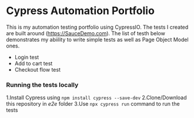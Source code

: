# Cypress Automation Portfolio

This is my automation testing portfolio using CypressIO. The tests I created are built around (https://SauceDemo.com). The list of testh below demonstrates my abiility to write simple tests as well as Page Object Model ones.

* Login test
* Add to cart test
* Checkout flow test

### Running the tests locally
1.Install Cypress using ```npm install cypress --save-dev```
2.Clone/Download this repository in *e2e* folder
3.Use ```npx cypress run``` command to run the tests
